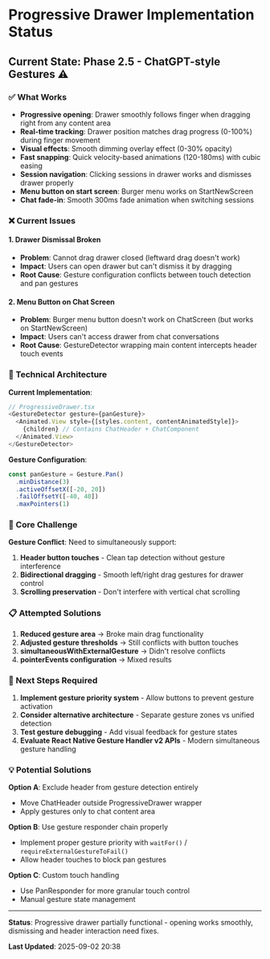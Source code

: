 # Progressive Drawer Implementation Status

## Current State: Phase 2.5 - ChatGPT-style Gestures ⚠️

### ✅ What Works
- **Progressive opening**: Drawer smoothly follows finger when dragging right from any content area
- **Real-time tracking**: Drawer position matches drag progress (0-100%) during finger movement  
- **Visual effects**: Smooth dimming overlay effect (0-30% opacity)
- **Fast snapping**: Quick velocity-based animations (120-180ms) with cubic easing
- **Session navigation**: Clicking sessions in drawer works and dismisses drawer properly
- **Menu button on start screen**: Burger menu works on StartNewScreen
- **Chat fade-in**: Smooth 300ms fade animation when switching sessions

### ❌ Current Issues

#### 1. **Drawer Dismissal Broken**
- **Problem**: Cannot drag drawer closed (leftward drag doesn't work)
- **Impact**: Users can open drawer but can't dismiss it by dragging
- **Root Cause**: Gesture configuration conflicts between touch detection and pan gestures

#### 2. **Menu Button on Chat Screen**
- **Problem**: Burger menu button doesn't work on ChatScreen (but works on StartNewScreen)  
- **Impact**: Users can't access drawer from chat conversations
- **Root Cause**: GestureDetector wrapping main content intercepts header touch events

### 🔧 Technical Architecture

**Current Implementation**:
```typescript
// ProgressiveDrawer.tsx
<GestureDetector gesture={panGesture}>
  <Animated.View style={[styles.content, contentAnimatedStyle]}>
    {children} // Contains ChatHeader + ChatComponent
  </Animated.View>
</GestureDetector>
```

**Gesture Configuration**:
```typescript
const panGesture = Gesture.Pan()
  .minDistance(3)
  .activeOffsetX([-20, 20])
  .failOffsetY([-40, 40])
  .maxPointers(1)
```

### 🎯 Core Challenge

**Gesture Conflict**: Need to simultaneously support:
1. **Header button touches** - Clean tap detection without gesture interference
2. **Bidirectional dragging** - Smooth left/right drag gestures for drawer control
3. **Scrolling preservation** - Don't interfere with vertical chat scrolling

### 📋 Attempted Solutions

1. **Reduced gesture area** → Broke main drag functionality
2. **Adjusted gesture thresholds** → Still conflicts with button touches
3. **simultaneousWithExternalGesture** → Didn't resolve conflicts
4. **pointerEvents configuration** → Mixed results

### 🚧 Next Steps Required

1. **Implement gesture priority system** - Allow buttons to prevent gesture activation
2. **Consider alternative architecture** - Separate gesture zones vs unified detection
3. **Test gesture debugging** - Add visual feedback for gesture states
4. **Evaluate React Native Gesture Handler v2 APIs** - Modern simultaneous gesture handling

### 💡 Potential Solutions

**Option A**: Exclude header from gesture detection entirely
- Move ChatHeader outside ProgressiveDrawer wrapper
- Apply gestures only to chat content area

**Option B**: Use gesture responder chain properly  
- Implement proper gesture priority with `waitFor()` / `requireExternalGestureToFail()`
- Allow header touches to block pan gestures

**Option C**: Custom touch handling
- Use PanResponder for more granular touch control
- Manual gesture state management

---

**Status**: Progressive drawer partially functional - opening works smoothly, dismissing and header interaction need fixes.

**Last Updated**: 2025-09-02 20:38